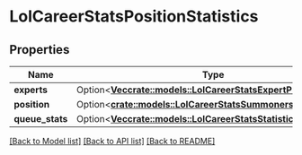 # LolCareerStatsPositionStatistics

## Properties

Name | Type | Description | Notes
------------ | ------------- | ------------- | -------------
**experts** | Option<[**Vec<crate::models::LolCareerStatsExpertPlayer>**](LolCareerStatsExpertPlayer.md)> |  | [optional]
**position** | Option<[**crate::models::LolCareerStatsSummonersRiftPosition**](LolCareerStatsSummonersRiftPosition.md)> |  | [optional]
**queue_stats** | Option<[**Vec<crate::models::LolCareerStatsStatisticsByQueue>**](LolCareerStatsStatisticsByQueue.md)> |  | [optional]

[[Back to Model list]](../README.md#documentation-for-models) [[Back to API list]](../README.md#documentation-for-api-endpoints) [[Back to README]](../README.md)


